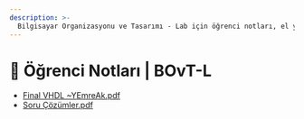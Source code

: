 ```yaml
---
description: >-
  Bilgisayar Organizasyonu ve Tasarımı - Lab için öğrenci notları, el yazıları, tutulmuş veya alınmış notlar
---
```


# 📕 Öğrenci Notları \| BOvT-L

<!--YPackage.YGitbookIntegration-tarafından-otomatik-oluşturulmuştur-->

- [Final VHDL ~YEmreAk.pdf](Final%20VHDL%20~YEmreAk.pdf)
- [Soru Çözümler.pdf](Soru%20%C3%87%C3%B6z%C3%BCmler.pdf)

<!--YPackage.YGitbookIntegration-tarafından-otomatik-oluşturulmuştur-->
